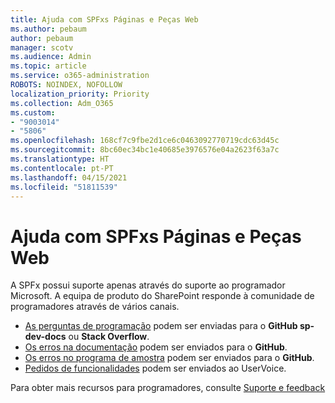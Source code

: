 ```yaml
---
title: Ajuda com SPFxs Páginas e Peças Web
ms.author: pebaum
author: pebaum
manager: scotv
ms.audience: Admin
ms.topic: article
ms.service: o365-administration
ROBOTS: NOINDEX, NOFOLLOW
localization_priority: Priority
ms.collection: Adm_O365
ms.custom:
- "9003014"
- "5806"
ms.openlocfilehash: 168cf7c9fbe2d1ce6c0463092770719cdc63d45c
ms.sourcegitcommit: 8bc60ec34bc1e40685e3976576e04a2623f63a7c
ms.translationtype: HT
ms.contentlocale: pt-PT
ms.lasthandoff: 04/15/2021
ms.locfileid: "51811539"
---
```

# <a name="help-with-spfx-pages-and-web-parts"></a>Ajuda com SPFxs Páginas e Peças Web

A SPFx possui suporte apenas através do suporte ao programador Microsoft. A equipa de produto do SharePoint responde à comunidade de programadores através de vários canais.

- [As perguntas de programação](https://docs.microsoft.com/sharepoint/dev/support-feedback#programming-questions) podem ser enviadas para o  **GitHub sp-dev-docs**  ou  **Stack Overflow**.
- [Os erros na documentação](https://docs.microsoft.com/sharepoint/dev/support-feedback#documentation-bugs)  podem ser enviados para o **GitHub**.
- [Os erros no programa de amostra](https://docs.microsoft.com/sharepoint/dev/support-feedback#sample-application-bugs)  podem ser enviados para o **GitHub**.
- [Pedidos de funcionalidades](https://docs.microsoft.com/sharepoint/dev/support-feedback#feature-requests)  podem ser enviados ao UserVoice.

Para obter mais recursos para programadores, consulte  [Suporte e feedback](https://docs.microsoft.com/sharepoint/dev/support-feedback)